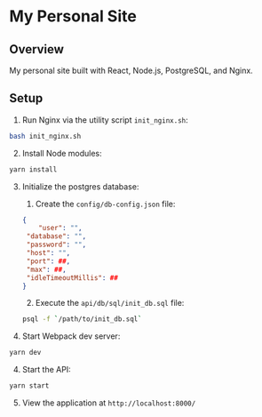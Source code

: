 # My Personal Site

## Overview

My personal site built with React, Node.js, PostgreSQL, and Nginx.

## Setup

1. Run Nginx via the utility script `init_nginx.sh`:

```sh
bash init_nginx.sh
```

2. Install Node modules:

```sh
yarn install
```

3. Initialize the postgres database:

   1. Create the `config/db-config.json` file:

   ```json
   {
       "user": "",
   	"database": "",
   	"password": "",
   	"host": "",
   	"port": ##,
   	"max": ##,
   	"idleTimeoutMillis": ##
   }
   ```

   2. Execute the `api/db/sql/init_db.sql` file:

   ```sh
   psql -f `/path/to/init_db.sql`
   ```

4. Start Webpack dev server:

```sh
yarn dev
```

4. Start the API:

```sh
yarn start
```

5. View the application at `http://localhost:8000/`
